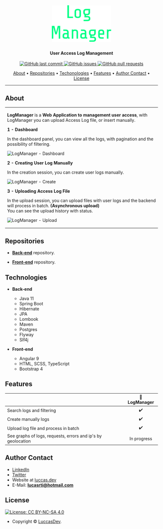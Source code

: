 <h1 align="center">
  <br>
  <a href="https://github.com/luccasdev/log-manager-backend"><img src="https://raw.githubusercontent.com/luccasdev/log-manager-frontend/8fe0ae8c5e0006b8d7cf823ad4c0f84f5eacc70e/src/assets/svg/logmanager-logo.svg" alt="ArminC AutoExec"></a>
</h1>

<h4 align="center">User Access Log Management</h4>


<p align="center">
    <a href="https://github.com/luccasdev/log-manager-backend/commits/master">
    <img src="https://img.shields.io/github/last-commit/luccasdev/log-manager-backend?style=flat-square&logo=github&logoColor=white"
         alt="GitHub last commit">
    <a href="https://github.com/luccasdev/log-manager-backend/issues">
    <img src="https://img.shields.io/github/issues-raw/luccasdev/log-manager-backend?style=flat-square&logo=github&logoColor=white"
         alt="GitHub issues">
    <a href="https://github.com/luccasdev/log-manager-backend/pulls">
    <img src="https://img.shields.io/github/issues-pr-raw/luccasdev/log-manager-backend?style=flat-square&logo=github&logoColor=white"
         alt="GitHub pull requests">
</p>
      
<p align="center">
  <a href="#about">About</a> •
  <a href="#repositories">Repositories</a> •
  <a href="#technologies">Techonologies</a> •
  <a href="#features">Features</a> •
  <a href="#author">Author Contact</a> •
  <a href="#license">License</a>
</p>

---

## About

<table>
<tr>
<td>
  
**LogManager** is a **Web Application to management user access**, with LogManager you can upload Access Log file, or insert manually.

<p><b>1 - Dashboard</b></p>
<span>In the dashboard panel, you can view all the logs, with pagination and the possibility of filtering.</span>

![LogManager - Dashboard](https://i.imgur.com/EzNTJJh.png)

<p><b>2 - Creating User Log Manually</b></p>
<span>In the creation session, you can create user logs manually.</span>

![LogManager - Create](https://i.imgur.com/zth4KxR.png)

<p><b>3 - Uploading Access Log File</b></p>
<span>In the upload session, you can upload files with user logs and the backend will process in batch. <b>(Asynchronous upload)</b></span><br>
<span>You can see the upload history with status.</span>

![LogManager - Upload](https://i.imgur.com/urQKETg.png)


</td>
</tr>
</table>

## Repositories

* **[Back-end](https://github.com/luccasdev/log-manager-backend)** repository.

* **[Front-end](https://github.com/luccasdev/log-manager-frontend)** repository.

## Technologies

* **Back-end**
  * Java 11
  * Spring Boot
  * Hibernate
  * JPA
  * Lombook
  * Maven
  * Postgres
  * Flyway
  * Slf4j
  
* **Front-end**
  * Angular 9
  * HTML, SCSS, TypeScript
  * Bootstrap 4

## Features

|                            | 🔰 LogManager  |
| -------------------------- | :----------------: |
| Search logs and filtering                   |         ✔️         |
| Create manually logs                        |         ✔️         |
| Upload log file and process in batch        |         ✔️         |
| See graphs of logs, requests, errors and ip's by geolocation |         In progress        |


## Author Contact
- [LinkedIn](https://www.linkedin.com/in/lucasrsouza-ti/)
- [Twitter](https://twitter.com/lucasrdev)
- Website at [luccas.dev](https://luccas.dev)
- E-Mail: **lucasrti@hotmail.com**

## License

[![License: CC BY-NC-SA 4.0](https://img.shields.io/badge/License-CC%20BY--NC--SA%204.0-orange.svg?style=flat-square)](https://creativecommons.org/licenses/by-nc-sa/4.0/)

- Copyright © [LuccasDev](https://luccas.dev "Luccas Directory Database").
